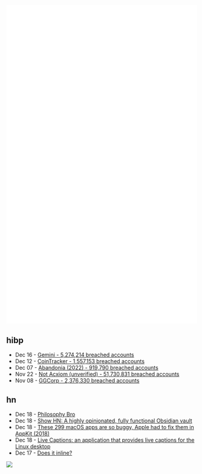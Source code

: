 ![Metrics](https://raw.githubusercontent.com/phixion/phixion/master/metrics.svg)

## hibp

<!--
for https://github.com/phixion/phixion/blob/main/.github/workflows/feeds.yml
-->
<!--START_SECTION:haveibeenpwnd-->
- Dec 16 - [Gemini - 5,274,214 breached accounts](https://haveibeenpwned.com/PwnedWebsites#Gemini)
- Dec 12 - [CoinTracker - 1,557,153 breached accounts](https://haveibeenpwned.com/PwnedWebsites#CoinTracker)
- Dec 07 - [Abandonia (2022) - 919,790 breached accounts](https://haveibeenpwned.com/PwnedWebsites#Abandonia2022)
- Nov 22 - [Not Acxiom (unverified) - 51,730,831 breached accounts](https://haveibeenpwned.com/PwnedWebsites#NotAcxiom)
- Nov 08 - [GGCorp - 2,376,330 breached accounts](https://haveibeenpwned.com/PwnedWebsites#GGCorp)
<!--END_SECTION:haveibeenpwnd-->

## hn

<!--
for https://github.com/phixion/phixion/blob/main/.github/workflows/feeds.yml
-->
<!--START_SECTION:hn-->
- Dec 18 - [Philosophy Bro](https://www.philosophybro.com)
- Dec 18 - [Show HN: A highly opinionated, fully functional Obsidian vault](https://github.com/bramses/bramses-highly-opinionated-vault-2023)
- Dec 18 - [These 299 macOS apps are so buggy, Apple had to fix them in AppKit (2018)](https://worthdoingbadly.com/appkitcompat/)
- Dec 18 - [Live Captions: an application that provides live captions for the Linux desktop](https://github.com/abb128/LiveCaptions)
- Dec 17 - [Does it inline?](https://bolinlang.com/does-it-inline)
<!--END_SECTION:hn-->

<!--
for https://yhype.me
-->
![](https://hit.yhype.me/github/profile?user_id=13013670)
